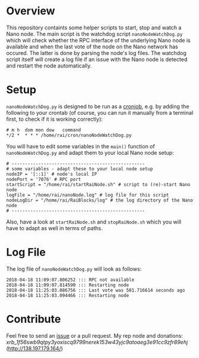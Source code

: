 # Overview
This repository containts some helper scripts to start, stop and watch a Nano node. The main script is the watchdog script `nanoNodeWatchDog.py` which will check whether the RPC interface of the underlying Nano node is available and when the last vote of the node on the Nano network has occured. The latter is done by parsing the node's log files. The watchdog script itself will create a log file if an issue with the Nano node is detected and restart the node automatically. 

# Setup

`nanoNodeWatchDog.py` is designed to be run as a [cronjob](https://help.ubuntu.com/community/CronHowto), e.g. by adding the following to your crontab (of course, you can run it manually from a terminal first, to check if it is working correctly):

``` 
# m h  dom mon dow   command
*/2 *  * * * /home/rai/cron/nanoNodeWatchDog.py
``` 

You will have to edit some variables in the `main()` function of `nanoNodeWatchDog.py` and adapt them to your local Nano node setup: 
``` 
# --------------------------------------------------
# some variables - adapt these to your local node setup
nodeIP = '[::1]' # node's local IP
nodePort = '7076' # RPC port
startScript = "/home/rai/startRaiNode.sh" # script to (re)-start Nano node
logFile = "/home/rai/nanoNode.log" # log file for this script 
nodeLogDir = "/home/rai/RaiBlocks/log" # the log directory of the Nano node
# --------------------------------------------------
```
Also, have a look at `startRaiNode.sh` and `stopRaiNode.sh` which you will have to adapt as well in terms of paths. 

# Log File
The log file of `nanoNodeWatchDog.py` will look as follows:

``` 
2018-04-18 11:09:07.806252 ::: RPC not available
2018-04-18 11:09:07.814590 ::: Restarting node
2018-04-18 11:25:03.086756 ::: Last vote was 501.716614 seconds ago
2018-04-18 11:25:03.094466 ::: Restarting node
```

# Contribute

Feel free to send an [issue](https://github.com/dbachm123/nanoNodeScripts/issues) or a pull request. 
My rep node and donations: *xrb_1f56swb9qtpy3yoxiscq9799nerek153w43yjc9atoaeg3e91cc9zfr89ehj* (http://138.197.179.164/)




